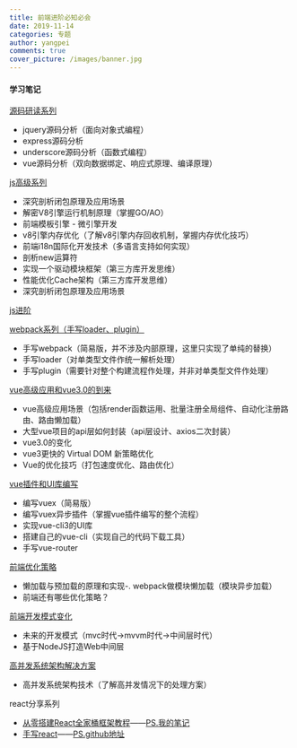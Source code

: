 ```yaml
---
title: 前端进阶必知必会
date: 2019-11-14
categories: 专题
author: yangpei
comments: true
cover_picture: /images/banner.jpg
---
```


#### 学习笔记

[源码研读系列](http://note.youdao.com/noteshare?id=24e9d3cdd8febbf4104baf0601aaf444&sub=CE7C12D4C8E24370B7DAB28DE7A1C7F7)
- jquery源码分析（面向对象式编程）
- express源码分析
- underscore源码分析（函数式编程）
- vue源码分析（双向数据绑定、响应式原理、编译原理）

[js高级系列](http://note.youdao.com/noteshare?id=fa23dd3d2ff21b4bd25221c9b7796101&sub=10C0B3F7EC354C8190A92A3EDC03640F)
- 深究剖析闭包原理及应用场景
- 解密V8引擎运行机制原理（掌握GO/AO）
- 前端模板引擎 - 微引擎开发
- v8引擎内存优化（了解v8引擎内存回收机制，掌握内存优化技巧）
- 前端i18n国际化开发技术（多语言支持如何实现）
- 剖析new运算符
- 实现一个驱动模块框架（第三方库开发思维）
- 性能优化Cache架构（第三方库开发思维）
- 深究剖析闭包原理及应用场景

[js进阶](http://note.youdao.com/noteshare?id=dad701e838d283ff01fccf556df25c5a&sub=CFF8F1337D1F441EA7342A3D1DEAFBE3)

[webpack系列（手写loader、plugin）](http://note.youdao.com/noteshare?id=16623d3c11c9d0baa6954629b75addc6&sub=527D7282BBD84839B26336BED13508E9)
- 手写webpack（简易版，并不涉及内部原理，这里只实现了单纯的替换）
- 手写loader（对单类型文件作统一解析处理）
- 手写plugin（需要针对整个构建流程作处理，并非对单类型文件作处理）

[vue高级应用和vue3.0的到来](http://note.youdao.com/noteshare?id=ff4ffa452ed4e9833b02ac597b27267c&sub=9731D2296E7845BABB108B066D0F9587)
- vue高级应用场景（包括render函数运用、批量注册全局组件、自动化注册路由、路由懒加载）
- 大型vue项目的api层如何封装（api层设计、axios二次封装）
- vue3.0的变化
- vue3更快的 Virtual DOM 新策略优化
- Vue的优化技巧（打包速度优化、路由优化）

[vue插件和UI库编写](http://note.youdao.com/noteshare?id=7846e739acece4f1ecce5f0d7c9b3bf3&sub=8709B9F4D1AC4CE2B5674DBB1A1913D1)
- 编写vuex（简易版）
- 编写vuex异步插件（掌握vue插件编写的整个流程）
- 实现vue-cli3的UI库
- 搭建自己的vue-cli（实现自己的代码下载工具）
- 手写vue-router

[前端优化策略](http://note.youdao.com/noteshare?id=7d76b4426aa29dc6d897e0a347662c15&sub=034228F616F3421A8D38FA5C73316F7E)
- 懒加载与预加载的原理和实现-. webpack做模块懒加载（模块异步加载）
- 前端还有哪些优化策略？

[前端开发模式变化](http://note.youdao.com/noteshare?id=326804064be687c5a23315deb70506c3&sub=5F290EA00FB145AB95744356F9BD6ED2)
- 未来的开发模式（mvc时代->mvvm时代->中间层时代）
- 基于NodeJS打造Web中间层

[高并发系统架构解决方案](http://note.youdao.com/noteshare?id=03464998d761636d7c6a42c2f52e9025&sub=AB15F259C57C4C4FA9C89F03859CC687)
- 高并发系统架构技术（了解高并发情况下的处理方案）

react分享系列
- [从零搭建React全家桶框架教程](https://github.com/brickspert/blog/issues/1)——[PS.我的笔记](https://iloveyou11.github.io/2019/10/30/%E4%BB%8E0%E6%90%AD%E5%BB%BAreact%E7%8E%AF%E5%A2%83/)
- [手写react](https://www.bilibili.com/video/av74527572)——[PS.github地址](https://github.com/iloveyou11/my-react)


